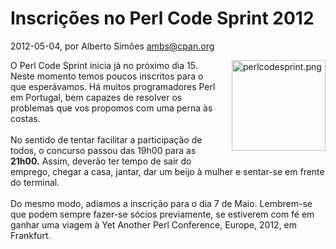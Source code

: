 
# Inscrições no Perl Code Sprint 2012

 2012-05-04, por Alberto Simões <ambs@cpan.org>

<a href="http://perl.pt/perlcodesprint.png"><img alt="perlcodesprint.png" src="%%BASE_URI%%imgs/perlcodesprint-thumb-150x145-34.png" class="mt-image-right" style="float: right; margin: 0 0 20px 20px;" height="145" width="150" /></a> <div>O Perl Code Sprint inicia já no próximo dia 15. Neste momento temos poucos inscritos para o que esperávamos. Há muitos programadores Perl em Portugal, bem capazes de resolver os problemas que vos propomos com uma perna às costas.<br /><br />No sentido de tentar facilitar a participação de todos, o concurso passou das 19h00 para as <b>21h00.</b> Assim, deverão ter tempo de sair do emprego, chegar a casa, jantar, dar um beijo à mulher e sentar-se em frente do terminal.<br /><br />Do mesmo modo, adiamos a inscrição para o dia 7 de Maio. Lembrem-se que podem sempre fazer-se sócios previamente, se estiverem com fé em ganhar uma viagem à Yet Another Perl Conference, Europe, 2012, em Frankfurt.<br /></div>
